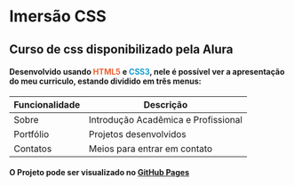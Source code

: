 # Imersão CSS
## Curso de css disponibilizado pela Alura
#### Desenvolvido usando  <span style="color: #EC6231"> HTML5</span> e <span style="color: #139DCE"> CSS3</span>, nele é possível ver a apresentação do meu curriculo, estando dividido em três menus:

Funcionalidade | Descrição
---------------|------------------------------------
Sobre          | Introdução Acadêmica e Profissional
Portfólio      | Projetos desenvolvidos
Contatos       | Meios para entrar em contato

#### O Projeto pode ser visualizado no [GitHub Pages](https://andregraciano16.github.io/imersao-css/)

